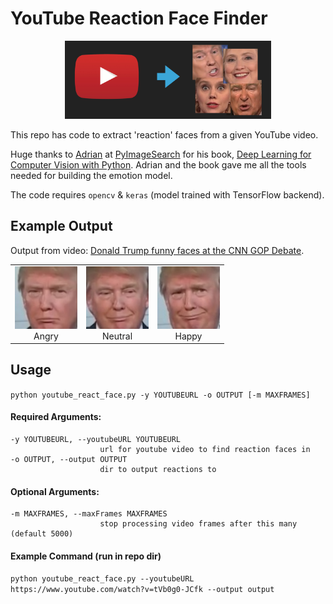 # YouTube Reaction Face Finder

<p align="center"><img src="readme/pres_header.png" height="125"/></p>

This repo has code to extract 'reaction' faces from a given YouTube video.  

Huge thanks to [Adrian](https://twitter.com/PyImageSearch) at [PyImageSearch](https://www.pyimagesearch.com/) for his book, [Deep Learning for Computer Vision with Python](https://www.pyimagesearch.com/deep-learning-computer-vision-python-book/).  Adrian and the book gave me all the tools needed for building the emotion model.

The code requires `opencv` & `keras` (model trained with TensorFlow backend).

## Example Output

Output from video: [Donald Trump funny faces at the CNN GOP Debate](https://www.youtube.com/watch?v=tVb0g0-JCfk).

<table width="500" border="0" cellpadding="5">
    <tr>
        <td align="center" valign="center">
            <img src="readme/angry.jpg" height=100 />
            <br />
            Angry
        </td>
        <td align="center" valign="center">
            <img src="readme/neutral.jpg" height=100 />
            <br />
            Neutral
        </td>
        <td align="center" valign="center">
            <img src="readme/happy.jpg" height=100 />
            <br />
            Happy
        </td>
    </tr>
</table>

## Usage

`python youtube_react_face.py -y YOUTUBEURL -o OUTPUT [-m MAXFRAMES]`

#### Required Arguments:

    -y YOUTUBEURL, --youtubeURL YOUTUBEURL
                        url for youtube video to find reaction faces in
    -o OUTPUT, --output OUTPUT
                        dir to output reactions to
                        
#### Optional Arguments:

    -m MAXFRAMES, --maxFrames MAXFRAMES
                        stop processing video frames after this many (default 5000)
                        
#### Example Command (run in repo dir)

`python youtube_react_face.py --youtubeURL https://www.youtube.com/watch?v=tVb0g0-JCfk --output output`
